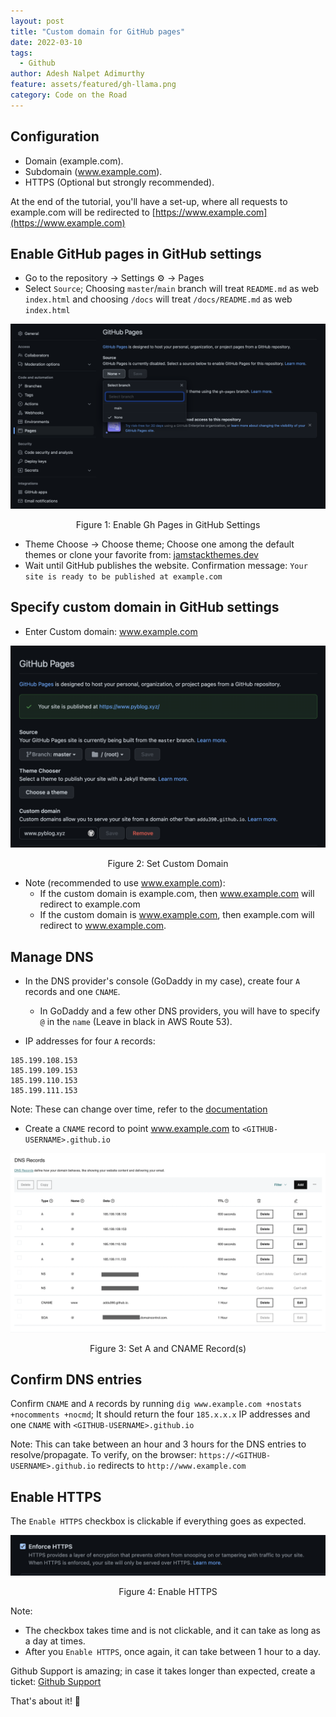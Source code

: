 ```yaml
---
layout: post
title: "Custom domain for GitHub pages"
date: 2022-03-10
tags:
  - Github
author: Adesh Nalpet Adimurthy
feature: assets/featured/gh-llama.png
category: Code on the Road
---
```


## Configuration

- Domain (example.com).
- Subdomain (www.example.com).
- HTTPS (Optional but strongly recommended).

At the end of the tutorial, you'll have a set-up, where all requests to example.com will be redirected to [https://www.example.com](https://www.example.com)

## Enable GitHub pages in GitHub settings

- Go to the repository → Settings ⚙️ → Pages
- Select `Source`; Choosing `master`/`main` branch will treat `README.md` as web `index.html` and choosing `/docs` will treat `/docs/README.md` as web `index.html`

<img src="./assets/posts/gh/enable-gh-pages.png" /> 
<p style="text-align: center;">Figure 1: Enable Gh Pages in GitHub Settings</p>

- Theme Choose → Choose theme; Choose one among the default themes or clone your favorite from: [jamstackthemes.dev](https://jamstackthemes.dev/)
- Wait until GitHub publishes the website. Confirmation message: `Your site is ready to be published at example.com`

## Specify custom domain in GitHub settings

- Enter Custom domain: www.example.com

<img src="./assets/posts/gh/gh-custom-domain.png" /> 
<p style="text-align: center;">Figure 2: Set Custom Domain</p>

- Note (recommended to use www.example.com):
  - If the custom domain is example.com, then www.example.com will redirect to example.com
  - If the custom domain is www.example.com, then example.com will redirect to www.example.com.

## Manage DNS

- In the DNS provider's console (GoDaddy in my case), create four `A` records and one `CNAME`.
  - In GoDaddy and a few other DNS providers, you will have to specify `@` in the `name` (Leave in black in AWS Route 53).

- IP addresses for four `A` records: 

```
185.199.108.153
185.199.109.153
185.199.110.153
185.199.111.153
```

Note: These can change over time, refer to the [documentation](https://docs.github.com/en/pages/configuring-a-custom-domain-for-your-github-pages-site/managing-a-custom-domain-for-your-github-pages-site)

- Create a `CNAME` record to point www.example.com to `<GITHUB-USERNAME>.github.io`

<img src="./assets/posts/gh/godaddy-dns-record.png" /> 
<p style="text-align: center;">Figure 3: Set A and CNAME Record(s)</p>

## Confirm DNS entries

Confirm `CNAME` and `A` records by running `dig www.example.com +nostats +nocomments +nocmd`; It should return the four `185.x.x.x` IP addresses and one `CNAME` with `<GITHUB-USERNAME>.github.io`

Note: This can take between an hour and 3 hours for the DNS entries to resolve/propagate. To verify, on the browser: `https://<GITHUB-USERNAME>.github.io` redirects to `http://www.example.com`

## Enable HTTPS

The `Enable HTTPS` checkbox is clickable if everything goes as expected.

<img src="./assets/posts/gh/gh-custom-domain-2.png" /> 
<p style="text-align: center;">Figure 4: Enable HTTPS</p>

Note:
- The checkbox takes time and is not clickable, and it can take as long as a day at times.
- After you `Enable HTTPS`, once again, it can take between 1 hour to a day.

Github Support is amazing; in case it takes longer than expected, create a ticket: [Github Support](https://support.github.com/tickets/personal)

That's about it! 🚀



